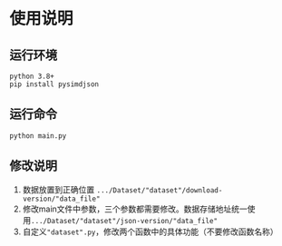 # 使用说明

## 运行环境
```
python 3.8+
pip install pysimdjson
```

## 运行命令
```
python main.py
```

## 修改说明
1. 数据放置到正确位置 ```.../Dataset/"dataset"/download-version/"data_file"```
2. 修改main文件中参数，三个参数都需要修改。数据存储地址统一使用```.../Dataset/"dataset"/json-version/"data_file"```
3. 自定义```"dataset".py```，修改两个函数中的具体功能（不要修改函数名称）
